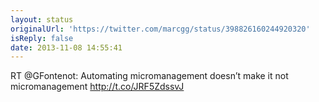 ```yaml
---
layout: status
originalUrl: 'https://twitter.com/marcgg/status/398826160244920320'
isReply: false
date: 2013-11-08 14:55:41
---
```


RT @GFontenot: Automating micromanagement doesn’t make it not micromanagement http://t.co/JRF5ZdssvJ
